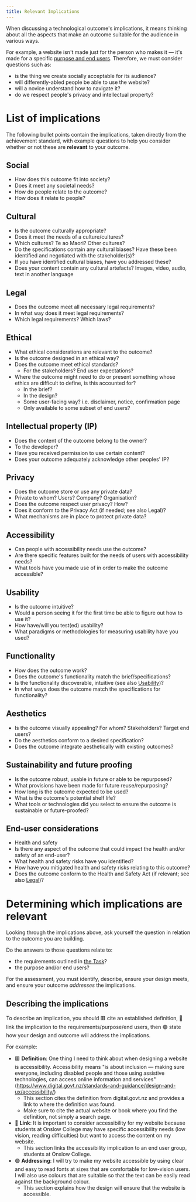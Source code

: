 ```yaml
---
title: Relevant Implications
---
```


When discussing a technological outcome's implications, it means thinking about all the aspects that make an outcome suitable for the audience in various ways.

For example, a website isn't made just for the person who makes it — it's made for a specific [purpose and end users](purpose.md). Therefore, we must consider questions such as:

- is the thing we create socially acceptable for its audience?
- will differently-abled people be able to use the website?
- will a novice understand how to navigate it?
- do we respect people's privacy and intellectual property?

# List of implications

The following bullet points contain the implications, taken directly from the achievement standard, with example questions to help you consider whether or not these are **relevant** to your outcome.

## Social

- How does this outcome fit into society?
- Does it meet any societal needs?
- How do people relate to the outcome?
- How does it relate to people?

## Cultural

- Is the outcome culturally appropriate?
- Does it meet the needs of a culture/cultures?
- Which cultures? Te ao Maori? Other cultures?
- Do the specifications contain any cultural biases? Have these been identified and negotiated with the stakeholder(s)?
- If you have identified cultural biases, have you addressed these?
- Does your content contain any cultural artefacts? Images, video, audio, text in another language

## Legal

- Does the outcome meet all necessary legal requirements?
- In what way does it meet legal requirements?
- Which legal requirements? Which laws?

## Ethical

- What ethical considerations are relevant to the outcome?
- Is the outcome designed in an ethical way?
- Does the outcome meet ethical standards?
	- For the stakeholders? End user expectations?
- Where the outcome might need to do or present something whose ethics are difficult to define, is this accounted for?
	- In the brief?
	- In the design?
	- Some user-facing way? i.e. disclaimer, notice, confirmation page
	- Only available to some subset of end users?

## Intellectual property (IP)

- Does the content of the outcome belong to the owner?
- To the developer?
- Have you received permission to use certain content?
- Does your outcome adequately acknowledge other peoples' IP?

## Privacy

- Does the outcome store or use any private data?
- Private to whom? Users? Company? Organisation?
- Does the outcome respect user privacy? How?
- Does it conform to the Privacy Act (if needed; see also Legal)?
- What mechanisms are in place to protect private data?

## Accessibility

- Can people with accessibility needs use the outcome?
- Are there specific features built for the needs of users with accessibility needs?
- What tools have you made use of in order to make the outcome accessible?

## Usability

- Is the outcome intuitive?
- Would a person seeing it for the first time be able to figure out how to use it?
- How have/will you test(ed) usability?
- What paradigms or methodologies for measuring usability have you used?

## Functionality

- How does the outcome work?
- Does the outcome's functionality match the brief/specifications?
- Is the functionality discoverable, intuitive (see also [Usability](#usability))?
- In what ways does the outcome match the specifications for functionality?

## Aesthetics

- Is the outcome visually appealing? For whom? Stakeholders? Target end users?
- Do the aesthetics conform to a desired specification?
- Does the outcome integrate aesthetically with existing outcomes?

## Sustainability and future proofing

- Is the outcome robust, usable in future or able to be repurposed?
- What provisions have been made for future reuse/repurposing?
- How long is the outcome expected to be used?
- What is the outcome's potential shelf life?
- What tools or technologies did you select to ensure the outcome is sustainable or future-proofed?

## End-user considerations

- Health and safety
- Is there any aspect of the outcome that could impact the health and/or safety of an end-user?
- What health and safety risks have you identified?
- How have you mitigated health and safety risks relating to this outcome?
- Does the outcome conform to the Health and Safety Act (if relevant; see also [Legal](#legal))?

# Determining which implications are relevant

Looking through the implications above, ask yourself the question in relation to the outcome you are building.

Do the answers to those questions relate to:

- the requirements outlined in [the Task](task.md)?
- the purpose and/or end users?

For the assessment, you must identify, describe, ensure your design meets, and ensure your outcome *addresses* the implications.

## Describing the implications

 To describe an implication, you should 🟥 cite an established definition, 🔶 link the implication to the requirements/purpose/end users, then 🟢 state how your design and outcome will address the implications.

 For example:

 - 🟥 **Definition**: One thing I need to think about when designing a website is accessibility. Accessibility means "is about inclusion — making sure everyone, including disabled people and those using assistive technologies, can access online information and services" (https://www.digital.govt.nz/standards-and-guidance/design-and-ux/accessibility/)
     - This section cites the definition from digital.govt.nz and provides a link to where the definition was found.
     - Make sure to cite the actual website or book where you find the definition, not simply a search page.
 - 🔶 **Link**: It is important to consider accessibility for my website because students at Onslow College may have specific accessibility needs (low vision, reading difficulties) but want to access the content on my website.
     - This section links the accessibility implication to an end user group, students at Onslow College.
 - 🟢 **Addressing**: I will try to make my website accessible by using clear and easy to read fonts at sizes that are comfortable for low-vision users. I will also use colours that are suitable so that the text can be easily read against the background colour.
     - This section explains how the design will ensure that the website is accessible.